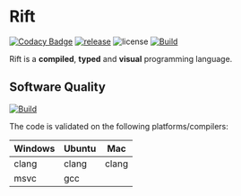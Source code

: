 # Rift

[![Codacy Badge](https://api.codacy.com/project/badge/Grade/a377314fe8ae4a2bb17159bce8a1ac76)](https://app.codacy.com/gh/PipeRift/rift?utm_source=github.com&utm_medium=referral&utm_content=PipeRift/rift&utm_campaign=Badge_Grade)
[![release](https://img.shields.io/github/release/PipeRift/rift?labelColor=394047)](https://github.com/PipeRift/rift/releases) ![license](https://img.shields.io/github/license/PipeRift/rift?labelColor=394047) [![Build](https://github.com/PipeRift/rift/workflows/CI/CD/badge.svg)](https://github.com/PipeRift/rift/actions)

Rift is a **compiled**, **typed** and **visual** programming language.

## Software Quality

[![Build](https://github.com/PipeRift/rift/workflows/CI/CD/badge.svg)](https://github.com/PipeRift/rift/actions)

The code is validated on the following platforms/compilers:

| Windows | Ubuntu | Mac   |
| ------- | ------ | ----- |
| clang   | clang  | clang |
| msvc    | gcc    |       |